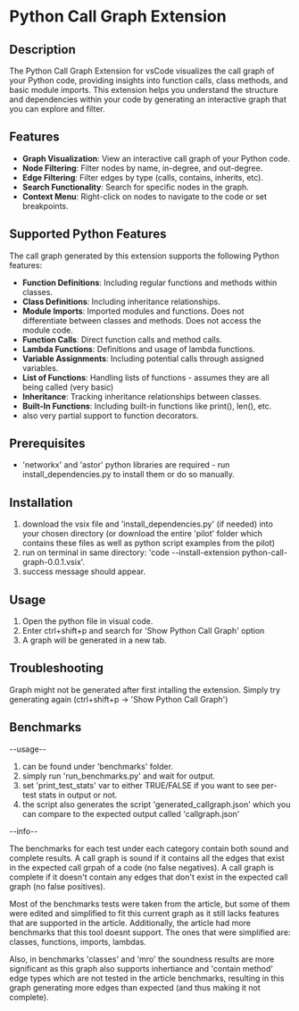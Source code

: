 # Python Call Graph Extension

## Description

The Python Call Graph Extension for vsCode visualizes the call graph of your Python code, providing insights into function calls, class methods, and basic module imports. This extension helps you understand the structure and dependencies within your code by generating an interactive graph that you can explore and filter.

## Features

- **Graph Visualization**: View an interactive call graph of your Python code.
- **Node Filtering**: Filter nodes by name, in-degree, and out-degree.
- **Edge Filtering**: Filter edges by type (calls, contains, inherits, etc).
- **Search Functionality**: Search for specific nodes in the graph.
- **Context Menu**: Right-click on nodes to navigate to the code or set breakpoints.

## Supported Python Features

The call graph generated by this extension supports the following Python features:

- **Function Definitions**: Including regular functions and methods within classes.
- **Class Definitions**: Including inheritance relationships.
- **Module Imports**: Imported modules and functions. Does not differentiate between classes and methods. Does not access the module code.
- **Function Calls**: Direct function calls and method calls.
- **Lambda Functions**: Definitions and usage of lambda functions.
- **Variable Assignments**: Including potential calls through assigned variables.
- **List of Functions**: Handling lists of functions - assumes they are all being called (very basic)
- **Inheritance**: Tracking inheritance relationships between classes.
- **Built-In Functions**: Including built-in functions like print(), len(), etc.
- also very partial support to function decorators.

## Prerequisites

- 'networkx' and 'astor' python libraries are required - run install_dependencies.py to install them or do so manually.

## Installation

1. download the vsix file and 'install_dependencies.py' (if needed) into your chosen directory (or download the entire 'pilot' folder which contains these files as well as python script examples from the pilot)
2. run on terminal in same directory: 'code --install-extension python-call-graph-0.0.1.vsix'.
3. success message should appear.

## Usage

1. Open the python file in visual code.
2. Enter ctrl+shift+p and search for 'Show Python Call Graph' option
3. A graph will be generated in a new tab.

## Troubleshooting

Graph might not be generated after first intalling the extension. Simply try generating again (ctrl+shift+p -> 'Show Python Call Graph')

## Benchmarks

--usage--

1. can be found under 'benchmarks' folder.
2. simply run 'run_benchmarks.py' and wait for output.
3. set 'print_test_stats' var to either TRUE/FALSE if you want to see per-test stats in output or not.
4. the script also generates the script 'generated_callgraph.json' which you can compare to the expected output called 'callgraph.json'

--info--

The benchmarks for each test under each category contain both sound and complete results.
A call graph is sound if it contains all the edges that exist in the expected call grpah of a code (no false negatives).
A call graph is complete if it doesn't contain any edges that don't exist in the expected call graph (no false positives).

Most of the benchmarks tests were taken from the article, but some of them were edited and simplified to fit this current graph
as it still lacks features that are supported in the article.
Additionally, the article had more benchmarks that this tool doesnt support.
The ones that were simplified are: classes, functions, imports, lambdas.

Also, in benchmarks 'classes' and 'mro' the soundness results are more significant as this graph also supports inhertiance and 'contain method' edge types which are not tested in the article benchmarks, resulting in this graph generating more edges than expected
(and thus making it not complete).
